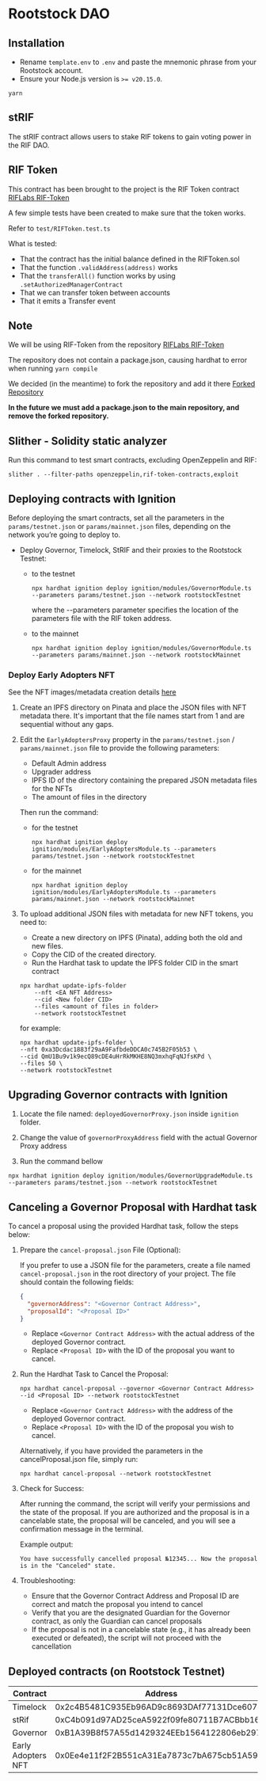 # Rootstock DAO

## Installation

- Rename `template.env` to `.env` and paste the mnemonic phrase from your Rootstock account.
- Ensure your Node.js version is `>= v20.15.0`.

```shell
yarn
```

## stRIF

The stRIF contract allows users to stake RIF tokens to gain voting power in the RIF DAO.

## RIF Token

This contract has been brought to the project is the RIF Token contract [RIFLabs RIF-Token](https://github.com/riflabs/RIF-Token)

A few simple tests have been created to make sure that the token works.

Refer to `test/RIFToken.test.ts`

What is tested:

- That the contract has the initial balance defined in the RIFToken.sol
- That the function `.validAddress(address)` works
- That the `transferAll()` function works by using `.setAuthorizedManagerContract`
- That we can transfer token between accounts
- That it emits a Transfer event

## Note

We will be using RIF-Token from the repository [RIFLabs RIF-Token](https://github.com/riflabs/RIF-Token)

The repository does not contain a package.json, causing hardhat to error when running `yarn compile`

We decided (in the meantime) to fork the repository and add it there [Forked Repository](https://github.com/Freshenext/RIF-Token)

**In the future we must add a package.json to the main repository, and remove the forked repository.**

## Slither - Solidity static analyzer

Run this command to test smart contracts, excluding OpenZeppelin and RIF:

```shell
slither . --filter-paths openzeppelin,rif-token-contracts,exploit
```

## Deploying contracts with Ignition

Before deploying the smart contracts, set all the parameters in the `params/testnet.json` or `params/mainnet.json` files, depending on the network you’re going to deploy to.

- Deploy Governor, Timelock, StRIF and their proxies to the Rootstock Testnet:

  - to the testnet

    ```shell
    npx hardhat ignition deploy ignition/modules/GovernorModule.ts --parameters params/testnet.json --network rootstockTestnet
    ```

    where the --parameters parameter specifies the location of the parameters file with the RIF token address.

  - to the mainnet

    ```shell
    npx hardhat ignition deploy ignition/modules/GovernorModule.ts --parameters params/mainnet.json --network rootstockMainnet
    ```

### Deploy Early Adopters NFT

See the NFT images/metadata creation details [here](./nft/README.md)

1. Create an IPFS directory on Pinata and place the JSON files with NFT metadata there. It's important that the file names start from 1 and are sequential without any gaps.

2. Edit the `EarlyAdoptersProxy` property in the `params/testnet.json` / `params/mainnet.json` file to provide the following parameters:

   - Default Admin address
   - Upgrader address
   - IPFS ID of the directory containing the prepared JSON metadata files for the NFTs
   - The amount of files in the directory

    Then run the command:

   - for the testnet
  
      ```shell
      npx hardhat ignition deploy ignition/modules/EarlyAdoptersModule.ts --parameters params/testnet.json --network rootstockTestnet
      ```

   - for the mainnet
  
      ```shell
      npx hardhat ignition deploy ignition/modules/EarlyAdoptersModule.ts --parameters params/mainnet.json --network rootstockMainnet
      ```

3. To upload additional JSON files with metadata for new NFT tokens, you need to:

   - Create a new directory on IPFS (Pinata), adding both the old and new files.
   - Copy the CID of the created directory.
   - Run the Hardhat task to update the IPFS folder CID in the smart contract

   ```shell
   npx hardhat update-ipfs-folder
       --nft <EA NFT Address>
       --cid <New folder CID>
       --files <amount of files in folder>
       --network rootstockTestnet
   ```

   for example:

   ```shell
   npx hardhat update-ipfs-folder \
   --nft 0xa3Dcdac1883f29aA9FafbdeDDCA0c745B2F05b53 \
   --cid QmU1Bu9v1k9ecQ89cDE4uHrRkMKHE8NQ3mxhqFqNJfsKPd \
   --files 50 \
   --network rootstockTestnet
   ```

## Upgrading Governor contracts with Ignition

1. Locate the file named: `deployedGovernorProxy.json` inside `ignition` folder.

2. Change the value of `governorProxyAddress` field with the actual Governor Proxy address

3. Run the command bellow

```shell
npx hardhat ignition deploy ignition/modules/GovernorUpgradeModule.ts --parameters params/testnet.json --network rootstockTestnet
```

## Canceling a Governor Proposal with Hardhat task

To cancel a proposal using the provided Hardhat task, follow the steps below:

1. Prepare the `cancel-proposal.json` File (Optional):

   If you prefer to use a JSON file for the parameters, create a file named `cancel-proposal.json` in the root directory of your project. The file should contain the following fields:

    ```json
    {
      "governorAddress": "<Governor Contract Address>",
      "proposalId": "<Proposal ID>"
    }
    ```

    - Replace `<Governor Contract Address>` with the actual address of the deployed Governor contract.
    - Replace `<Proposal ID>` with the ID of the proposal you want to cancel.

2. Run the Hardhat Task to Cancel the Proposal:

    ```shell
    npx hardhat cancel-proposal --governor <Governor Contract Address> --id <Proposal ID> --network rootstockTestnet
    ```

    - Replace `<Governor Contract Address>` with the address of the deployed Governor contract.
    - Replace `<Proposal ID>` with the ID of the proposal you wish to cancel.

    Alternatively, if you have provided the parameters in the cancelProposal.json file, simply run:

    ```shell
    npx hardhat cancel-proposal --network rootstockTestnet
    ```

3. Check for Success:

    After running the command, the script will verify your permissions and the state of the proposal. If you are authorized and the proposal is in a cancelable state, the proposal will be canceled, and you will see a confirmation message in the terminal.

    Example output:

    ```shell
    You have successfully cancelled proposal №12345... Now the proposal is in the "Canceled" state.
    ```

4. Troubleshooting:

   - Ensure that the Governor Contract Address and Proposal ID are correct and match the proposal you intend to cancel
   - Verify that you are the designated Guardian for the Governor contract, as only the Guardian can cancel proposals
   - If the proposal is not in a cancelable state (e.g., it has already been executed or defeated), the script will not proceed with the cancellation

## Deployed contracts (on Rootstock Testnet)

| Contract              | Address                                      |
|-----------------------|----------------------------------------------|
| Timelock              | 0x2c4B5481C935Eb96AD9c8693DAf77131Dce607d9   |
| stRif                 | 0xC4b091d97AD25ceA5922f09fe80711B7ACBbb16f   |
| Governor              | 0xB1A39B8f57A55d1429324EEb1564122806eb297F   |
| Early Adopters NFT    | 0x0Ee4e11f2F2B551cA31Ea7873c7bA675cb51A59d   |
